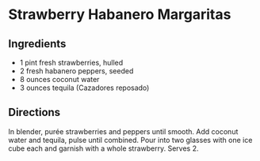 # Strawberry Habanero Margaritas

## Ingredients
* 1 pint fresh strawberries, hulled
* 2 fresh habanero peppers, seeded
* 8 ounces coconut water
* 3 ounces tequila (Cazadores reposado)

## Directions
In blender, purée strawberries and peppers until smooth. Add coconut water and tequila, pulse until combined. Pour into two glasses with one ice cube each and garnish with a whole strawberry. Serves 2.
